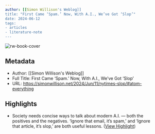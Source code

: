 ```yaml
---
author: [[Simon Willison's Weblog]]
title: "First Came ‘Spam.’ Now, With A.I., We’ve Got ‘Slop’"
date: 2024-06-12
tags: 
- articles
- literature-note
---
```

![rw-book-cover](https://simonwillison.net/favicon.ico)

## Metadata
- Author: [[Simon Willison's Weblog]]
- Full Title: First Came ‘Spam.’ Now, With A.I., We’ve Got ‘Slop’
- URL: https://simonwillison.net/2024/Jun/11/nytimes-slop/#atom-everything

## Highlights
- Society needs concise ways to talk about modern A.I. — both the positives and the negatives. ‘Ignore that email, it’s spam,’ and ‘Ignore that article, it’s slop,’ are both useful lessons. ([View Highlight](https://read.readwise.io/read/01j05aa7e081tab2n98w721exw))
